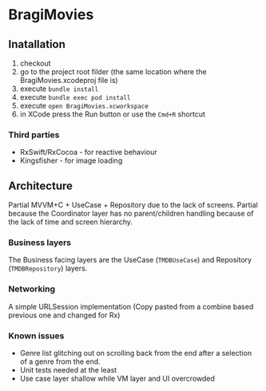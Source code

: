 # BragiMovies

## Inatallation

1. checkout
2. go to the project root filder (the same location where the BragiMovies.xcodeproj file is)
3. execute `bundle install`
4. execute `bundle exec pod install`
5. execute `open BragiMovies.xcworkspace`
6. in XCode press the Run button or use the `Cmd+R` shortcut

### Third parties

- RxSwift/RxCocoa - for reactive behaviour
- Kingsfisher - for image loading

## Architecture

Partial MVVM+C + UseCase + Repository due to the lack of screens. Partial because the Coordinator layer has no parent/children handling because of the lack of time and screen hierarchy.

### Business layers

The Business facing layers are the UseCase (`TMDBUseCase`) and Repository (`TMDBRepository`) layers. 

### Networking

A simple URLSession implementation (Copy pasted from a combine based previous one and changed for Rx)

### Known issues

- Genre list glitching out on scrolling back from the end after a selection of a genre from the end.
- Unit tests needed at the least
- Use case layer shallow while VM layer and UI overcrowded
